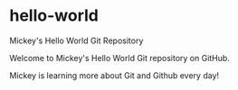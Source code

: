 # hello-world
Mickey's Hello World Git Repository

Welcome to Mickey's Hello World Git repository on GitHub.

Mickey is learning more about Git and Github every day!
